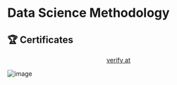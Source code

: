 # Data Science Methodology


## 🏆 Certificates 

<p align="middle">
  <a href="file:///D:/Anas/Work/Certificate/Coursera/Data%20Science%20Methodology.pdf" target="_blank">
    verify at
  </a>

![image](https://github.com/user-attachments/assets/5a2d9610-4b39-43b9-aaab-303c1e6020b0)


</p>
